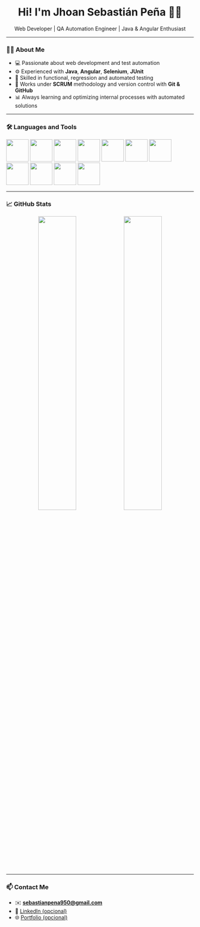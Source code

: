 <h1 align="center">Hi! I'm Jhoan Sebastián Peña 👨‍💻</h1>

<p align="center">
  Web Developer | QA Automation Engineer | Java & Angular Enthusiast
</p>

---

### 👨‍💻 About Me

- 💻 Passionate about web development and test automation  
- ⚙️ Experienced with **Java**, **Angular**, **Selenium**, **JUnit**  
- 🧪 Skilled in functional, regression and automated testing  
- 🔄 Works under **SCRUM** methodology and version control with **Git & GitHub**  
- 📊 Always learning and optimizing internal processes with automated solutions  

---

### 🛠️ Languages and Tools


<p align="left">
  <!-- Angular -->
  <img src="https://cdn.jsdelivr.net/gh/devicons/devicon/icons/angularjs/angularjs-original.svg" width="60"/>

  <!-- Java -->
  <img src="https://cdn.jsdelivr.net/gh/devicons/devicon/icons/java/java-original.svg" width="60"/>

  <!-- TypeScript -->
  <img src="https://cdn.jsdelivr.net/gh/devicons/devicon/icons/typescript/typescript-original.svg" width="60"/>

  <!-- JavaScript -->
  <img src="https://cdn.jsdelivr.net/gh/devicons/devicon/icons/javascript/javascript-original.svg" width="60"/>

  <!-- HTML5 -->
  <img src="https://cdn.jsdelivr.net/gh/devicons/devicon/icons/html5/html5-original.svg" width="60"/>

  <!-- CSS3 -->
  <img src="https://cdn.jsdelivr.net/gh/devicons/devicon/icons/css3/css3-original.svg" width="60"/>

  <!-- Selenium -->
  <img src="https://cdn.jsdelivr.net/gh/devicons/devicon/icons/selenium/selenium-original.svg" width="60"/>

  <!-- PostgreSQL -->
  <img src="https://cdn.jsdelivr.net/gh/devicons/devicon/icons/postgresql/postgresql-original.svg" width="60"/>

  <!-- MySQL -->
  <img src="https://cdn.jsdelivr.net/gh/devicons/devicon/icons/mysql/mysql-original.svg" width="60"/>

  <!-- Git (mejor visibilidad en fondo oscuro) -->
  <img src="https://upload.wikimedia.org/wikipedia/commons/3/3f/Git_icon.svg" width="60"/>

  <!-- GitHub (logo en blanco para fondo negro) -->
<img src="https://raw.githubusercontent.com/danielcranney/readme-generator/main/public/icons/socials/github-dark.svg" width="60"/>
</p>



---

### 📈 GitHub Stats

<p align="center">
  <img src="https://github-readme-stats.vercel.app/api?username=SebasCodeDeveloper&show_icons=true&theme=radical" width="45%" />
  <img src="https://github-readme-stats.vercel.app/api/top-langs/?username=SebasCodeDeveloper&layout=compact&theme=radical" width="45%" />
</p>

---

### 📫 Contact Me

- ✉️ **sebastianpena950@gmail.com**  
- 💼 [LinkedIn (opcional)](https://linkedin.com/in/TUUSUARIO)
- 🌐 [Portfolio (opcional)](https://tusitio.com)
